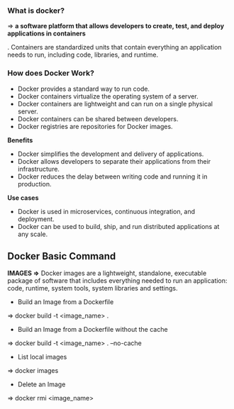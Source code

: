 ### What is docker?

⇒ **a software platform that allows developers to create, test, and deploy applications in containers**

. Containers are standardized units that contain everything an application needs to run, including code, libraries, and runtime.

### How does Docker Work?

- Docker provides a standard way to run code.
- Docker containers virtualize the operating system of a server.
- Docker containers are lightweight and can run on a single physical server.
- Docker containers can be shared between developers.
- Docker registries are repositories for Docker images.

**Benefits**

- Docker simplifies the development and delivery of applications.
- Docker allows developers to separate their applications from their infrastructure.
- Docker reduces the delay between writing code and running it in production.

**Use cases**

- Docker is used in microservices, continuous integration, and deployment.
- Docker can be used to build, ship, and run distributed applications at any scale.

## Docker Basic Command

**IMAGES
⇒** Docker images are a lightweight, standalone, executable package
of software that includes everything needed to run an application:
code, runtime, system tools, system libraries and settings.

- Build an Image from a Dockerfile

⇒ docker build -t <image_name> .

- Build an Image from a Dockerfile without the cache

⇒ docker build -t <image_name> . –no-cache

- List local images

⇒ docker images

- Delete an Image

⇒ docker rmi <image_name>
